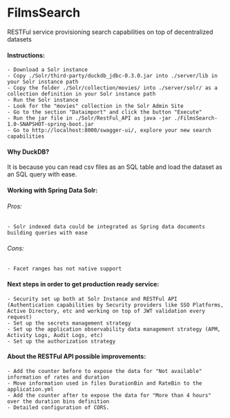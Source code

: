 # FilmsSearch
RESTFul service provisioning search capabilities on top of decentralized datasets

#### Instructions:
    - Download a Solr instance 
    - Copy ./Solr/third-party/duckdb_jdbc-0.3.0.jar into ./server/lib in your Solr instance path
    - Copy the folder ./Solr/collection/movies/ into ./server/solr/ as a collection definition in your Solr instance path
    - Run the Solr instance
    - Look for the "movies" collection in the Solr Admin Site
    - Go to the section "Dataimport" and click the button "Execute"
    - Run the jar file in ./Solr/RestFul_API as java -jar ./FilmsSearch-1.0-SNAPSHOT-spring-boot.jar
    - Go to http://localhost:8000/swagger-ui/, explore your new search capabilities

#### Why DuckDB?
It is because you can read csv files as an SQL table and load the dataset as an SQL query with ease.

#### Working with Spring Data Solr:
###### Pros:
    - Solr indexed data could be integrated as Spring data documents building queries with ease
###### Cons:
    - Facet ranges has not native support

#### Next steps in order to get production ready service:
    - Security set up both at Solr Instance and RESTFul API (Authentication capabilities by Security providers like SSO Platforms, Active Directory, etc and working on top of JWT validation every request)
    - Set up the secrets management strategy
    - Set up the application observability data management strategy (APM, Activity Logs, Audit Logs, etc)
    - Set up the authorization strategy

#### About the RESTFul API possible improvements:
    - Add the counter before to expose the data for "Not available" information of rates and duration
    - Move information used in files DurationBin and RateBin to the application.yml
    - Add the counter after to expose the data for "More than 4 hours" over the duration bins definition
    - Detailed configuration of CORS.